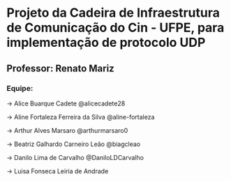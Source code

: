 # Projeto da Cadeira de Infraestrutura de Comunicação do Cin - UFPE, para implementação de protocolo UDP 

## Professor: Renato Mariz 

### Equipe:  
-> Alice Buarque Cadete @alicecadete28

-> Aline Fortaleza Ferreira da Silva @aline-fortaleza

-> Arthur Alves Marsaro @arthurmarsaro0

-> Beatriz Galhardo Carneiro Leão @biagcleao

-> Danilo Lima de Carvalho @DaniloLDCarvalho

-> Luisa Fonseca Leiria de Andrade 
